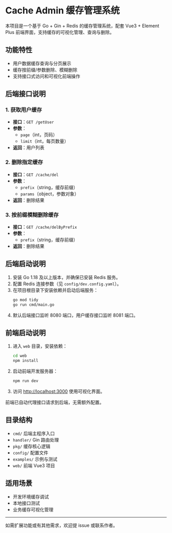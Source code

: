 # Cache Admin 缓存管理系统

本项目是一个基于 Go + Gin + Redis 的缓存管理系统，配套 Vue3 + Element Plus 前端界面，支持缓存的可视化管理、查询与删除。

## 功能特性
- 用户数据缓存查询与分页展示
- 缓存按前缀/参数删除、模糊删除
- 支持接口式访问和可视化前端操作

## 后端接口说明

### 1. 获取用户缓存
- **接口**：`GET /getUser`
- **参数**：
  - `page`（int，页码）
  - `limit`（int，每页数量）
- **返回**：用户列表

### 2. 删除指定缓存
- **接口**：`GET /cache/del`
- **参数**：
  - `prefix`（string，缓存前缀）
  - `params`（object，参数对象）
- **返回**：删除结果

### 3. 按前缀模糊删除缓存
- **接口**：`GET /cache/delByPrefix`
- **参数**：
  - `prefix`（string，缓存前缀）
- **返回**：删除结果

## 后端启动说明

1. 安装 Go 1.18 及以上版本，并确保已安装 Redis 服务。
2. 配置 Redis 连接参数（见 `config/dev.config.yaml`）。
3. 在项目根目录下安装依赖并启动后端服务：
   ```bash
   go mod tidy
   go run cmd/main.go
   ```
4. 默认后端接口监听 8080 端口，用户缓存接口监听 8081 端口。

## 前端启动说明

1. 进入 `web` 目录，安装依赖：
   ```bash
   cd web
   npm install
   ```
2. 启动前端开发服务器：
   ```bash
   npm run dev
   ```
3. 访问 [http://localhost:3000](http://localhost:3000) 使用可视化界面。

前端已自动代理接口请求到后端，无需额外配置。

## 目录结构
- `cmd/`         后端主程序入口
- `handler/`     Gin 路由处理
- `pkg/`         缓存核心逻辑
- `config/`      配置文件
- `examples/`    示例与测试
- `web/`         前端 Vue3 项目

## 适用场景
- 开发环境缓存调试
- 本地接口测试
- 业务缓存可视化管理

---
如需扩展功能或有其他需求，欢迎提 issue 或联系作者。